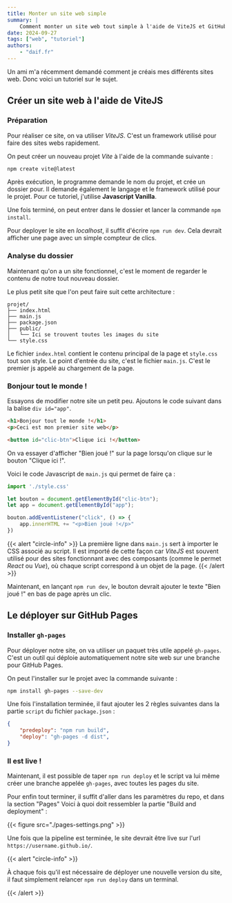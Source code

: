 ```yaml
---
title: Monter un site web simple
summary: |
    Comment monter un site web tout simple à l'aide de ViteJS et GitHub Pages
date: 2024-09-27
tags: ["web", "tutoriel"]
authors:
    - "daif.fr"
---
```


Un ami m'a récemment demandé comment je créais mes différents sites web.
Donc voici un tutoriel sur le sujet.

## Créer un site web à l'aide de ViteJS

### Préparation

Pour réaliser ce site, on va utiliser *ViteJS*. C'est un framework utilisé pour
faire des sites webs rapidement.

On peut créer un nouveau projet *Vite* à l'aide de la commande suivante :

```bash
npm create vite@latest
```

Après exécution, le programme demande le nom du projet, et crée un dossier pour.
Il demande également le langage et le framework utilisé pour le projet.
Pour ce tutoriel, j'utilise **Javascript Vanilla**.

Une fois terminé, on peut entrer dans le dossier et lancer la commande
`npm install`.

Pour deployer le site en *localhost*, il suffit d'écrire `npm run dev`.
Cela devrait afficher une page avec un simple compteur de
clics.

### Analyse du dossier

Maintenant qu'on a un site fonctionnel, c'est le moment de regarder le contenu
de notre tout nouveau dossier.

Le plus petit site que l'on peut faire suit cette architecture :

```
projet/
├── index.html
├── main.js
├── package.json
├── public/
│   └── Ici se trouvent toutes les images du site
└── style.css
```

Le fichier `index.html` contient le contenu principal de la page et `style.css`
tout son style.
Le point d'entrée du site, c'est le fichier `main.js`. C'est le premier js
appelé au chargement de la page.

### Bonjour tout le monde !

Essayons de modifier notre site un petit peu. Ajoutons le code suivant dans la
balise `div id="app"`.

```html
<h1>Bonjour tout le monde !</h1>
<p>Ceci est mon premier site web</p>

<button id="clic-btn">Clique ici !</button>
```

On va essayer d'afficher "Bien joué !" sur la page lorsqu'on clique sur le
bouton "Clique ici !".

Voici le code Javascript de `main.js` qui permet de faire ça :

```js
import './style.css'

let bouton = document.getElementById("clic-btn");
let app = document.getElementById("app");

bouton.addEventListener("click", () => {
    app.innerHTML += "<p>Bien joué !</p>"
})
```

{{< alert "circle-info" >}}
La première ligne dans `main.js` sert à importer le CSS associé au script.
Il est importé de cette façon car *ViteJS* est souvent utilisé pour des sites
fonctionnant avec des composants (comme le permet *React* ou *Vue*), où chaque
script correspond à un objet de la page.
{{< /alert >}}

Maintenant, en lançant `npm run dev`, le bouton devrait ajouter le texte
"Bien joué !" en bas de page après un clic.

## Le déployer sur GitHub Pages

### Installer `gh-pages`

Pour déployer notre site, on va utiliser un paquet très utile appelé `gh-pages`.
C'est un outil qui déploie automatiquement notre site web sur une branche pour
GitHub Pages.

On peut l'installer sur le projet avec la commande suivante :

```bash
npm install gh-pages --save-dev
```

Une fois l'installation terminée, il faut ajouter les 2 règles suivantes dans
la partie `script` du fichier `package.json` :

```json
{
    "predeploy": "npm run build",
    "deploy": "gh-pages -d dist",
}
```

### Il est live !

Maintenant, il est possible de taper `npm run deploy` et le script va lui même
créer une branche appelée `gh-pages`, avec toutes les pages du site.

Pour enfin tout terminer, il suffit d'aller dans les paramètres du repo, et dans
la section "Pages"
Voici à quoi doit ressembler la partie "Build and deployment" :

{{< figure src="./pages-settings.png" >}}

Une fois que la pipeline est terminée, le site devrait être live sur l'url
`https://username.github.io/`.

{{< alert "circle-info" >}}

À chaque fois qu'il est nécessaire de déployer une nouvelle version du site,
il faut simplement relancer `npm run deploy` dans un terminal.

{{< /alert >}}
